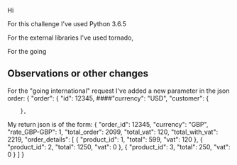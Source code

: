Hi

For this challenge I've used Python 3.6.5

For the external libraries I've used tornado, 

For the going


## Observations or other changes

For the "going international" request I've added a new parameter in the json order:
{
	"order": {
		"id": 12345,
		####"currency": "USD",
		"customer": {

		},



My return json is of the form:
{
    "order_id": 12345,
    "currency": "GBP",
    "rate_GBP-GBP": 1,
    "total_order": 2099,
    "total_vat": 120,
    "total_with_vat": 2219,
    "order_details": [
        {
            "product_id": 1,
            "total": 599,
            "vat": 120
        },
        {
            "product_id": 2,
            "total": 1250,
            "vat": 0
        },
        {
            "product_id": 3,
            "total": 250,
            "vat": 0
        }
    ]
}

